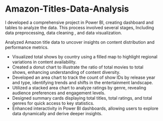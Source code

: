 # Amazon-Titles-Data-Analysis
I developed a comprehensive project in Power BI, creating dashboard and tables to analyze the data. This process involved several stages, Including data preprocessing, data cleaning , and data visualization.

 Analyzed Amazon title data to uncover insights on content distribution and performance metrics.
- Visualized total shows by country using a filled map to highlight regional variations in content availability.
- Created a donut chart to illustrate the ratio of total movies to total shows, enhancing understanding of content diversity.
- Developed an area chart to track the count of show IDs by release year and type, identifying trends and shifts in the entertainment landscape.
- Utilized a stacked area chart to analyze ratings by genre, revealing audience preferences and engagement levels.
- Designed summary cards displaying total titles, total ratings, and total genres for quick access to key statistics.
- Enhanced interactivity in Power BI dashboards, allowing users to explore data dynamically and derive deeper insights.

